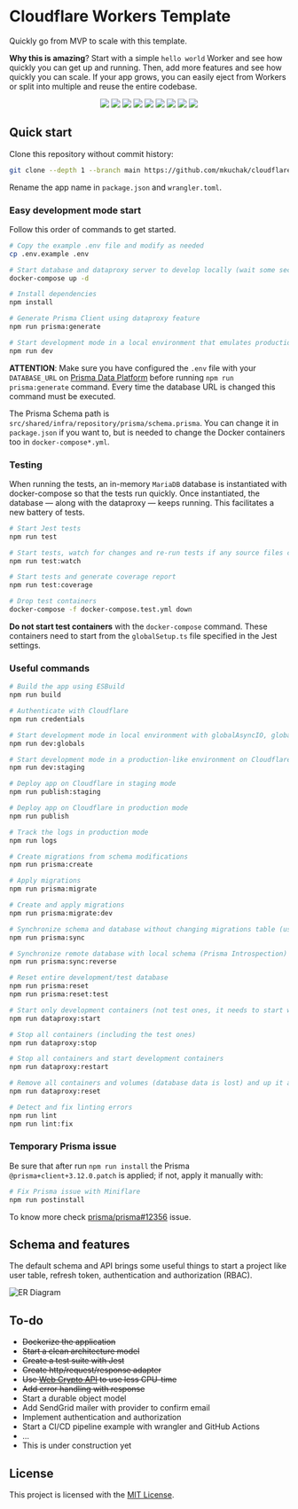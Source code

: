 # Cloudflare Workers Template

Quickly go from MVP to scale with this template.

**Why this is amazing**? Start with a simple `hello world` Worker and see how quickly you can get up and running. Then, add more features and see how quickly you can scale. If your app grows, you can easily eject from Workers or split into multiple and reuse the entire codebase.

<div align="center">

<img src="https://img.shields.io/badge/TypeScript-3178c6.svg?logo=typescript&logoColor=white" />
<img src="https://img.shields.io/badge/Cloudflare-F6821F?logo=cloudflare&logoColor=white" />
<img src="https://img.shields.io/badge/Prisma-0C3249?logo=prisma" />
<img src="https://img.shields.io/badge/MySQL-4479A1?logo=mysql&logoColor=white" />
<img src="https://img.shields.io/badge/ESBuild-EDB30B?logo=esbuild&logoColor=white" />
<img src="https://img.shields.io/badge/ESLint-4B32C3?logo=eslint&logoColor=white" />
<img src="https://img.shields.io/badge/Jest-C21325.svg?logo=jest&logoColor=white" />
<img src="https://img.shields.io/badge/Docker-2496ED.svg?logo=docker&logoColor=white" />
<img src="https://img.shields.io/badge/GitHub_Actions-%232671E5.svg?logo=githubactions&logoColor=white" />

</div>

## Quick start

Clone this repository without commit history:
```bash
git clone --depth 1 --branch main https://github.com/mkuchak/cloudflare-workers-template.git my-awesome-app
```

Rename the app name in `package.json` and `wrangler.toml`.

### Easy development mode start

Follow this order of commands to get started.

```bash
# Copy the example .env file and modify as needed
cp .env.example .env

# Start database and dataproxy server to develop locally (wait some seconds for container processes to rise)
docker-compose up -d

# Install dependencies
npm install

# Generate Prisma Client using dataproxy feature
npm run prisma:generate

# Start development mode in a local environment that emulates production resources (Durable Objects, KV, etc.)
npm run dev
```

**ATTENTION**: Make sure you have configured the `.env` file with your `DATABASE_URL` on [Prisma Data Platform](https://www.prisma.io/dataplatform) before running `npm run prisma:generate` command. Every time the database URL is changed this command must be executed.

The Prisma Schema path is `src/shared/infra/repository/prisma/schema.prisma`. You can change it in `package.json` if you want to, but is needed to change the Docker containers too in `docker-compose*.yml`.

### Testing

When running the tests, an in-memory `MariaDB` database is instantiated with docker-compose so that the tests run quickly. Once instantiated, the database — along with the dataproxy — keeps running. This facilitates a new battery of tests.

```bash
# Start Jest tests
npm run test

# Start tests, watch for changes and re-run tests if any source files change
npm run test:watch

# Start tests and generate coverage report
npm run test:coverage

# Drop test containers
docker-compose -f docker-compose.test.yml down
```

**Do not start test containers** with the `docker-compose` command. These containers need to start from the `globalSetup.ts` file specified in the Jest settings.

### Useful commands

```bash
# Build the app using ESBuild
npm run build

# Authenticate with Cloudflare
npm run credentials

# Start development mode in local environment with globalAsyncIO, globalTimers and globalRandom enabled
npm run dev:globals

# Start development mode in a production-like environment on Cloudflare
npm run dev:staging

# Deploy app on Cloudflare in staging mode
npm run publish:staging

# Deploy app on Cloudflare in production mode
npm run publish

# Track the logs in production mode
npm run logs

# Create migrations from schema modifications
npm run prisma:create

# Apply migrations
npm run prisma:migrate

# Create and apply migrations
npm run prisma:migrate:dev

# Synchronize schema and database without changing migrations table (useful in PlanetScale)
npm run prisma:sync

# Synchronize remote database with local schema (Prisma Introspection)
npm run prisma:sync:reverse

# Reset entire development/test database
npm run prisma:reset
npm run prisma:reset:test

# Start only development containers (not test ones, it needs to start with test command)
npm run dataproxy:start

# Stop all containers (including the test ones)
npm run dataproxy:stop

# Stop all containers and start development containers
npm run dataproxy:restart

# Remove all containers and volumes (database data is lost) and up it again (excluding test containers)
npm run dataproxy:reset

# Detect and fix linting errors
npm run lint
npm run lint:fix
```

### Temporary Prisma issue

Be sure that after run `npm run install` the Prisma `@prisma+client+3.12.0.patch` is applied; if not, apply it manually with:
```bash
# Fix Prisma issue with Miniflare
npm run postinstall
```

To know more check [prisma/prisma#12356](https://github.com/prisma/prisma/issues/12356) issue.

## Schema and features

The default schema and API brings some useful things to start a project like user table, refresh token, authentication and authorization (RBAC).

![ER Diagram](https://user-images.githubusercontent.com/3791148/167148444-f7fa0f61-4ac2-426d-b41c-06c0ccbee334.svg)

## To-do

- ~~Dockerize the application~~
- ~~Start a clean architecture model~~
- ~~Create a test suite with Jest~~
- ~~Create http/request/response adapter~~
- ~~Use [Web Crypto API](https://developers.cloudflare.com/workers/runtime-apis/web-crypto/) to use less CPU-time~~
- ~~Add error handling with response~~
- Start a durable object model
- Add SendGrid mailer with provider to confirm email
- Implement authentication and authorization
- Start a CI/CD pipeline example with wrangler and GitHub Actions
- ...
- This is under construction yet

## License

This project is licensed with the [MIT License](LICENSE).
